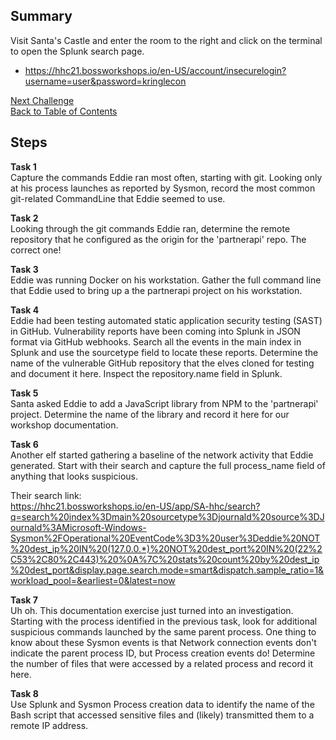 ## Summary
Visit Santa's Castle and enter the room to the right and click on the terminal to open the Splunk search page.
- https://hhc21.bossworkshops.io/en-US/account/insecurelogin?username=user&password=kringlecon


[Next Challenge](10%20-%20Now%20Hiring!.md)\
[Back to Table of Contents](https://github.com/minispooner/SANS_KringleCon_2021_Walkthrough/blob/main/README.md)

## Steps
**Task 1**\
Capture the commands Eddie ran most often, starting with git. Looking only at his process launches as reported by Sysmon, record the most common git-related CommandLine that Eddie seemed to use.

**Task 2**\
Looking through the git commands Eddie ran, determine the remote repository that he configured as the origin for the 'partnerapi' repo. The correct one!

**Task 3**\
Eddie was running Docker on his workstation. Gather the full command line that Eddie used to bring up a the partnerapi project on his workstation.

**Task 4**\
Eddie had been testing automated static application security testing (SAST) in GitHub. Vulnerability reports have been coming into Splunk in JSON format via GitHub webhooks. Search all the events in the main index in Splunk and use the sourcetype field to locate these reports. Determine the name of the vulnerable GitHub repository that the elves cloned for testing and document it here. Inspect the repository.name field in Splunk.

**Task 5**\
Santa asked Eddie to add a JavaScript library from NPM to the 'partnerapi' project. Determine the name of the library and record it here for our workshop documentation.

**Task 6**\
Another elf started gathering a baseline of the network activity that Eddie generated. Start with their search and capture the full process_name field of anything that looks suspicious.

Their search link:\
https://hhc21.bossworkshops.io/en-US/app/SA-hhc/search?q=search%20index%3Dmain%20sourcetype%3Djournald%20source%3DJournald%3AMicrosoft-Windows-Sysmon%2FOperational%20EventCode%3D3%20user%3Deddie%20NOT%20dest_ip%20IN%20(127.0.0.*)%20NOT%20dest_port%20IN%20(22%2C53%2C80%2C443)%20%0A%7C%20stats%20count%20by%20dest_ip%20dest_port&display.page.search.mode=smart&dispatch.sample_ratio=1&workload_pool=&earliest=0&latest=now

**Task 7**\
Uh oh. This documentation exercise just turned into an investigation. Starting with the process identified in the previous task, look for additional suspicious commands launched by the same parent process. One thing to know about these Sysmon events is that Network connection events don't indicate the parent process ID, but Process creation events do! Determine the number of files that were accessed by a related process and record it here.

**Task 8**\
Use Splunk and Sysmon Process creation data to identify the name of the Bash script that accessed sensitive files and (likely) transmitted them to a remote IP address.

